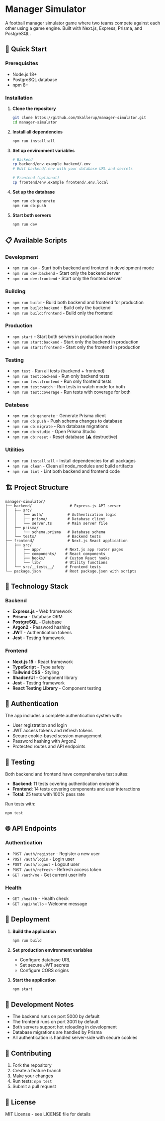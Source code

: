 # Manager Simulator

A football manager simulator game where two teams compete against each other using a game engine. Built with Next.js, Express, Prisma, and PostgreSQL.

## 🚀 Quick Start

### Prerequisites

- Node.js 18+
- PostgreSQL database
- npm 8+

### Installation

1. **Clone the repository**

   ```bash
   git clone https://github.com/Skallerup/manager-simulator.git
   cd manager-simulator
   ```

2. **Install all dependencies**

   ```bash
   npm run install:all
   ```

3. **Set up environment variables**

   ```bash
   # Backend
   cp backend/env.example backend/.env
   # Edit backend/.env with your database URL and secrets

   # Frontend (optional)
   cp frontend/env.example frontend/.env.local
   ```

4. **Set up the database**

   ```bash
   npm run db:generate
   npm run db:push
   ```

5. **Start both servers**
   ```bash
   npm run dev
   ```

## 📋 Available Scripts

### Development

- `npm run dev` - Start both backend and frontend in development mode
- `npm run dev:backend` - Start only the backend server
- `npm run dev:frontend` - Start only the frontend server

### Building

- `npm run build` - Build both backend and frontend for production
- `npm run build:backend` - Build only the backend
- `npm run build:frontend` - Build only the frontend

### Production

- `npm start` - Start both servers in production mode
- `npm run start:backend` - Start only the backend in production
- `npm run start:frontend` - Start only the frontend in production

### Testing

- `npm test` - Run all tests (backend + frontend)
- `npm run test:backend` - Run only backend tests
- `npm run test:frontend` - Run only frontend tests
- `npm run test:watch` - Run tests in watch mode for both
- `npm run test:coverage` - Run tests with coverage for both

### Database

- `npm run db:generate` - Generate Prisma client
- `npm run db:push` - Push schema changes to database
- `npm run db:migrate` - Run database migrations
- `npm run db:studio` - Open Prisma Studio
- `npm run db:reset` - Reset database (⚠️ destructive)

### Utilities

- `npm run install:all` - Install dependencies for all packages
- `npm run clean` - Clean all node_modules and build artifacts
- `npm run lint` - Lint both backend and frontend code

## 🏗️ Project Structure

```
manager-simulator/
├── backend/                 # Express.js API server
│   ├── src/
│   │   ├── auth/           # Authentication logic
│   │   ├── prisma/         # Database client
│   │   └── server.ts       # Main server file
│   ├── prisma/
│   │   └── schema.prisma   # Database schema
│   └── tests/              # Backend tests
├── frontend/               # Next.js React application
│   ├── src/
│   │   ├── app/           # Next.js app router pages
│   │   ├── components/    # React components
│   │   ├── hooks/         # Custom React hooks
│   │   └── lib/           # Utility functions
│   └── src/__tests__/     # Frontend tests
└── package.json           # Root package.json with scripts
```

## 🔧 Technology Stack

### Backend

- **Express.js** - Web framework
- **Prisma** - Database ORM
- **PostgreSQL** - Database
- **Argon2** - Password hashing
- **JWT** - Authentication tokens
- **Jest** - Testing framework

### Frontend

- **Next.js 15** - React framework
- **TypeScript** - Type safety
- **Tailwind CSS** - Styling
- **Shadcn/UI** - Component library
- **Jest** - Testing framework
- **React Testing Library** - Component testing

## 🔐 Authentication

The app includes a complete authentication system with:

- User registration and login
- JWT access tokens and refresh tokens
- Secure cookie-based session management
- Password hashing with Argon2
- Protected routes and API endpoints

## 🧪 Testing

Both backend and frontend have comprehensive test suites:

- **Backend**: 11 tests covering authentication endpoints
- **Frontend**: 14 tests covering components and user interactions
- **Total**: 25 tests with 100% pass rate

Run tests with:

```bash
npm test
```

## 🌐 API Endpoints

### Authentication

- `POST /auth/register` - Register a new user
- `POST /auth/login` - Login user
- `POST /auth/logout` - Logout user
- `POST /auth/refresh` - Refresh access token
- `GET /auth/me` - Get current user info

### Health

- `GET /health` - Health check
- `GET /api/hello` - Welcome message

## 🚀 Deployment

1. **Build the application**

   ```bash
   npm run build
   ```

2. **Set production environment variables**

   - Configure database URL
   - Set secure JWT secrets
   - Configure CORS origins

3. **Start the application**
   ```bash
   npm start
   ```

## 📝 Development Notes

- The backend runs on port 5000 by default
- The frontend runs on port 3001 by default
- Both servers support hot reloading in development
- Database migrations are handled by Prisma
- All authentication is handled server-side with secure cookies

## 🤝 Contributing

1. Fork the repository
2. Create a feature branch
3. Make your changes
4. Run tests: `npm test`
5. Submit a pull request

## 📄 License

MIT License - see LICENSE file for details

